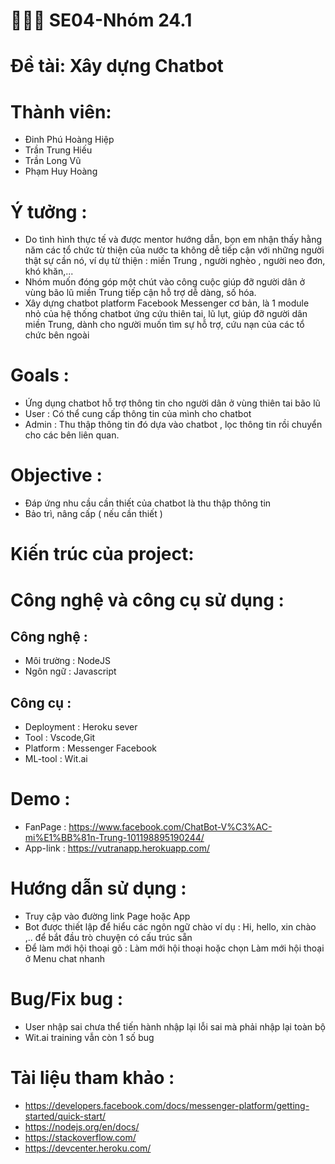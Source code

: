 # 👨‍👦‍👦 SE04-Nhóm 24.1
# Đề tài: Xây dựng Chatbot
  
# Thành viên:
  - Đinh Phú Hoàng Hiệp  
  - Trần Trung Hiếu  
  - Trần Long Vũ 
  - Phạm Huy Hoàng
  
# Ý tưởng :
  - Do tình hình thực tế và được mentor hướng dẫn, bọn em nhận thấy hằng năm các tổ chức từ thiện của nước ta không dễ tiếp cận với những người thật sự cần nó, ví dụ từ thiện : miền Trung , người nghèo , người neo đơn, khó khăn,...
  - Nhóm muốn đóng góp một chút vào công cuộc giúp đỡ người dân ở vùng bão lũ miền Trung tiếp cận hỗ trợ dễ dàng, số hóa.
  - Xây dựng chatbot platform Facebook Messenger cơ bản, là 1 module nhỏ của hệ thống chatbot ứng cứu thiên tai, lũ lụt, giúp đỡ người 
  dân miền Trung, dành cho người muốn tìm sự hỗ trợ, cứu nạn của các tổ chức bên ngoài
  
# Goals :
  - Ứng dụng chatbot hỗ trợ thông tin cho người dân ở vùng thiên tai bão lũ
  - User : Có thể cung cấp thông tin của mình cho chatbot
  - Admin : Thu thập thông tin đó dựa vào chatbot , lọc thông tin rồi chuyển cho các bên liên quan.
# Objective :
  - Đáp ứng nhu cầu cần thiết của chatbot là thu thập thông tin
  - Bảo trì, nâng cấp ( nếu cần thiết )
  
# Kiến trúc của project:
  
  
# Công nghệ và công cụ sử dụng :
 ## Công nghệ :
  - Môi trường : NodeJS
  - Ngôn ngữ : Javascript
 ## Công cụ :
  - Deployment : Heroku sever
  - Tool : Vscode,Git
  - Platform : Messenger Facebook
  - ML-tool : Wit.ai
# Demo :
  - FanPage : https://www.facebook.com/ChatBot-V%C3%AC-mi%E1%BB%81n-Trung-101198895190244/
  - App-link : https://vutranapp.herokuapp.com/
# Hướng dẫn sử dụng :
  - Truy cập vào đường link Page hoặc App
  - Bot được thiết lập để hiểu các ngôn ngữ chào ví dụ : Hi, hello, xin chào ,.. để bắt đầu trò chuyện có cấu trúc sẵn
  - Để làm mới hội thoại gõ : Làm mới hội thoại hoặc chọn Làm mới hội thoại ở Menu chat nhanh
# Bug/Fix bug :
  - User nhập sai chưa thể tiến hành nhập lại lỗi sai mà phải nhập lại toàn bộ
  - Wit.ai training vẫn còn 1 số  bug
  
# Tài liệu tham khảo :
  - https://developers.facebook.com/docs/messenger-platform/getting-started/quick-start/
  - https://nodejs.org/en/docs/
  - https://stackoverflow.com/
  - https://devcenter.heroku.com/
  

